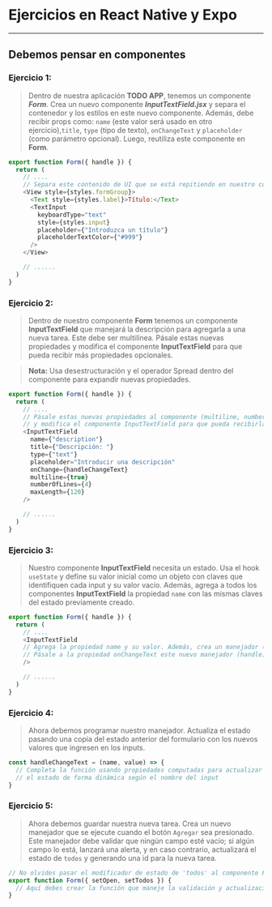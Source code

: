 # **Ejercicios en React Native y Expo**

---

## **Debemos pensar en componentes**

### Ejercicio 1:

> Dentro de nuestra aplicación **TODO APP**, tenemos un componente **_Form_**. Crea un nuevo componente **_InputTextField.jsx_** y separa el contenedor y los estilos en este nuevo componente. Además, debe recibir props como: `name` (este valor será usado en otro ejercicio),`title`, `type` (tipo de texto), `onChangeText` y `placeholder` (como parámetro opcional). Luego, reutiliza este componente en **Form**.

```js
export function Form({ handle }) {
  return (
    // ....
    // Separa este contenido de UI que se está repitiendo en nuestro componente Form
    <View style={styles.formGroup}>
      <Text style={styles.label}>Título:</Text>
      <TextInput
        keyboardType="text"
        style={styles.input}
        placeholder={"Introduzca un título"}
        placeholderTextColor={"#999"}
      />
    </View>

    // ......
  )
}
```

### Ejercicio 2:

> Dentro de nuestro componente **Form** tenemos un componente **InputTextField** que manejará la descripción para agregarla a una nueva tarea. Este debe ser multilínea. Pásale estas nuevas propiedades y modifica el componente **InputTextField** para que pueda recibir más propiedades opcionales.

> **Nota:** Usa desestructuración y el operador Spread dentro del componente para expandir nuevas propiedades.

```js
export function Form({ handle }) {
  return (
    // ....
    // Pásale estas nuevas propiedades al componente (multiline, numberOfLines y maxLength)
    // y modifica el componente InputTextField para que pueda recibirlas.
    <InputTextField
      name={"description"}
      title={"Descripción: "}
      type={"text"}
      placeholder="Introducir una descripción"
      onChange={handleChangeText}
      multiline={true}
      numberOfLines={4}
      maxLength={120}
    />

    // ......
  )
}
```

### Ejercicio 3:

> Nuestro componente **InputTextField** necesita un estado. Usa el hook `useState` y define su valor inicial como un objeto con claves que identifiquen cada input y su valor vacío. Además, agrega a todos los componentes **InputTextField** la propiedad `name` con las mismas claves del estado previamente creado.

```js
export function Form({ handle }) {
  return (
    // ....
    <InputTextField
    // Agrega la propiedad name y su valor. Además, crea un manejador (handleChangeText) que controle todos estos inputs y reciba como parámetro el name y el nuevo valor.
    // Pásale a la propiedad onChangeText este nuevo manejador (handle) creado.
    />

    // ......
  )
}
```

### Ejercicio 4:

> Ahora debemos programar nuestro manejador. Actualiza el estado pasando una copia del estado anterior del formulario con los nuevos valores que ingresen en los inputs.

```js
const handleChangeText = (name, value) => {
  // Completa la función usando propiedades computadas para actualizar
  // el estado de forma dinámica según el nombre del input
}
```

### Ejercicio 5:

> Ahora debemos guardar nuestra nueva tarea. Crea un nuevo manejador que se ejecute cuando el botón `Agregar` sea presionado. Este manejador debe validar que ningún campo esté vacío; si algún campo lo está, lanzará una alerta, y en caso contrario, actualizará el estado de `todos` y generando una id para la nueva tarea.

```js
// No olvides pasar el modificador de estado de 'todos' al componente Form
export function Form({ setOpen, setTodos }) {
  // Aquí debes crear la función que maneje la validación y actualización de tareas
}
```
